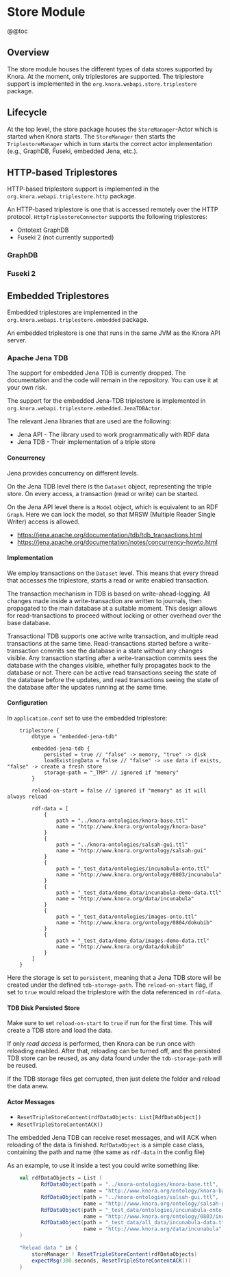 <!---
Copyright © 2015-2018 the contributors (see Contributors.md).

This file is part of Knora.

Knora is free software: you can redistribute it and/or modify
it under the terms of the GNU Affero General Public License as published
by the Free Software Foundation, either version 3 of the License, or
(at your option) any later version.

Knora is distributed in the hope that it will be useful,
but WITHOUT ANY WARRANTY; without even the implied warranty of
MERCHANTABILITY or FITNESS FOR A PARTICULAR PURPOSE.  See the
GNU Affero General Public License for more details.

You should have received a copy of the GNU Affero General Public
License along with Knora.  If not, see <http://www.gnu.org/licenses/>.
-->

# Store Module

@@toc

## Overview

The store module houses the different types of data stores supported by
Knora. At the moment, only triplestores are supported.
The triplestore support is implemented in the
`org.knora.webapi.store.triplestore` package.

## Lifecycle

At the top level, the store package houses the `StoreManager`-Actor
which is started when Knora starts. The `StoreManager`
then starts the `TriplestoreManager` which in turn starts the
correct actor implementation (e.g., GraphDB, Fuseki, embedded Jena,
etc.).

## HTTP-based Triplestores

HTTP-based triplestore support is implemented in the
`org.knora.webapi.triplestore.http` package.

An HTTP-based triplestore is one that is accessed remotely over the HTTP
protocol. `HttpTriplestoreConnector` supports the following triplestores:

   - Ontotext GraphDB
   - Fuseki 2 (not currently supported)

### GraphDB

### Fuseki 2

## Embedded Triplestores

Embedded triplestores are implemented in the
`org.knora.webapi.triplestore.embedded` package.

An embedded triplestore is one that runs in the same JVM as the Knora
API server.

### Apache Jena TDB

The support for embedded Jena TDB is currently dropped. The
documentation and the code will remain in the repository. You can use it
at your own risk.

The support for the embedded Jena-TDB triplestore is implemented in
`org.knora.webapi.triplestore.embedded.JenaTDBActor`.

The relevant Jena libraries that are used are the following:

   - Jena API - The library used to work programmatically with RDF data
   - Jena TDB - Their implementation of a triple store

#### Concurrency

Jena provides concurrency on different levels.

On the Jena TDB level there is the `Dataset` object, representing the
triple store. On every access, a transaction (read or write) can be
started.

On the Jena API level there is a `Model` object, which is equivalent to
an RDF `Graph`. Here we can lock the model, so that MRSW (Multiple
Reader Single Writer) access is allowed.

   - <https://jena.apache.org/documentation/tdb/tdb_transactions.html>
   - <https://jena.apache.org/documentation/notes/concurrency-howto.html>

#### Implementation

We employ transactions on the `Dataset` level. This means that every
thread that accesses the triplestore, starts a read or write enabled
transaction.

The transaction mechanism in TDB is based on write-ahead-logging. All
changes made inside a write-transaction are written to journals, then
propagated to the main database at a suitable moment. This design allows
for read-transactions to proceed without locking or other overhead over
the base database.

Transactional TDB supports one active write transaction, and multiple
read transactions at the same time. Read-transactions started before a
write-transaction commits see the database in a state without any
changes visible. Any transaction starting after a write-transaction
commits sees the database with the changes visible, whether fully
propagates back to the database or not. There can be active read
transactions seeing the state of the database before the updates, and
read transactions seeing the state of the database after the updates
running at the same time.

#### Configuration

In `application.conf` set to use the embedded triplestore:

```
    triplestore {
        dbtype = "embedded-jena-tdb"

        embedded-jena-tdb {
            persisted = true // "false" -> memory, "true" -> disk
            loadExistingData = false // "false" -> use data if exists, "false" -> create a fresh store
            storage-path = "_TMP" // ignored if "memory"
        }

        reload-on-start = false // ignored if "memory" as it will always reload

        rdf-data = [
            {
                path = "../knora-ontologies/knora-base.ttl"
                name = "http://www.knora.org/ontology/knora-base"
            }
            {
                path = "../knora-ontologies/salsah-gui.ttl"
                name = "http://www.knora.org/ontology/salsah-gui"
            }
            {
                path = "_test_data/ontologies/incunabula-onto.ttl"
                name = "http://www.knora.org/ontology/0803/incunabula"
            }
            {
                path = "_test_data/demo_data/incunabula-demo-data.ttl"
                name = "http://www.knora.org/data/incunabula"
            }
            {
                path = "_test_data/ontologies/images-onto.ttl"
                name = "http://www.knora.org/ontology/0804/dokubib"
            }
            {
                path = "_test_data/demo_data/images-demo-data.ttl"
                name = "http://www.knora.org/data/dokubib"
            }
        ]
    }
```

Here the storage is set to `persistent`, meaning that a Jena TDB store
will be created under the defined `tdb-storage-path`. The
`reload-on-start` flag, if set to `true` would reload the triplestore
with the data referenced in `rdf-data`.

#### TDB Disk Persisted Store

Make sure to set `reload-on-start` to `true` if run for the first time.
This will create a TDB store and load the data.

If only *read access* is performed, then Knora can be run once with
reloading enabled. After that, reloading can be turned off, and the
persisted TDB store can be reused, as any data found under the
`tdb-storage-path` will be reused.

If the TDB storage files get corrupted, then just delete the folder and
reload the data anew.

#### Actor Messages

   - `ResetTripleStoreContent(rdfDataObjects: List[RdfDataObject])`
   - `ResetTripleStoreContentACK()`

The embedded Jena TDB can receive reset messages, and will ACK when
reloading of the data is finished. `RdfDataObject` is a simple case
class, containing the path and name (the same as `rdf-data` in the
config file)

As an example, to use it inside a test you could write something like:

```scala
    val rdfDataObjects = List (
           RdfDataObject(path = "../knora-ontologies/knora-base.ttl",
                         name = "http://www.knora.org/ontology/knora-base"),
           RdfDataObject(path = "../knora-ontologies/salsah-gui.ttl",
                         name = "http://www.knora.org/ontology/salsah-gui"),
           RdfDataObject(path = "_test_data/ontologies/incunabula-onto.ttl",
                         name = "http://www.knora.org/ontology/0803/incunabula"),
           RdfDataObject(path = "_test_data/all_data/incunabula-data.ttl",
                         name = "http://www.knora.org/data/incunabula")
    )

    "Reload data " in {
        storeManager ! ResetTripleStoreContent(rdfDataObjects)
        expectMsg(300.seconds, ResetTripleStoreContentACK())
    }
```

